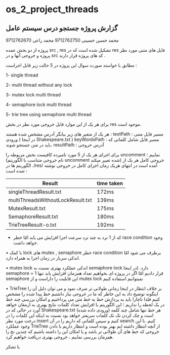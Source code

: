 # os_2_project_threads

## گزارش پروژه جستجو درس سیستم عامل


9712762670
محمد حسین حسینی
9712762750
محمد راعی

پروژه از دو بخش عمده src , res  تشکیل شده است که در res فایل های متنی مورد نظر پروژه و خروجی آنها و در src کد های پروژه قرار دارند .
 
مطابق با خواسته صورت سوال این پروژه در 5 حالت زیر قابل اجراست :

1-	single thread

2-	multi thread without any lock

3-	mutex lock multi thread 

4-	semaphore lock multi thread 

5-	trie tree using semaphore multi thread 

برای هر یک از این موارد فایل خروجی مورد نظر در بخش res  موجود است.

هر یک از متغیر های زیر بیانگر آدرس مشخص شده هستند :
textPath : مسیر فایل متنی ورودی ( در اینجا Shakespeare.txt )
keyWordsPath : مسیر فایل شامل کلماتی که باید در متن جستجو شوند.
resultPath  : آدرس خروجی

برای اجرای هر یک از 5 مورد نامبرده کافیست بخش مربوطه را uncomment نماییم ؛ (نام خروجی متناسب با الگوریتم uncomment شده تغییر میکند)
خروجی کامل هر یک از الگوریتم ها در ./res/ آمده است در انتهای هریک زمان اجرای کامل در خروجی نوشته شده است :


|Result | time taken|
|--- | ---|
|singleThreadResult.txt | 172ms|
|multiThreadsWithoutLockResult.txt | 139ms|
|MutexResult.txt | 175ms|
|SemaphoreResult.txt | 180ms|
|TrieTreeResult-o.txt | 192ms|



* که از 1 ترد به چند ترد سرعت اجرا افزایش می یابد امّا خطر race condition وجود خواهد داشت.

•	با کمک lock های mutex , semaphore خطر race condition برطرف می شود امّا اندکی سربار در زمان اجرا به همراه دارد.

•	mutex lock اندکی عملکرد بهتری نسبت به semaphore lock دارد. (در اینجا semaphore = 1 قرار دادیم امّا اگر در پروژه ای بخواهیم تعداد همزمان افزایش یابد تنها semaphore این قابلیت را داراست و از mutex lock نمیتوانیم استفاده کنیم

•	TrieTree بر خلاف انتظار در اینجا زمانی طولانی تر صرف نمود و می توان دلیل آن را اینگونه توضیح داد 
	به این خاطر که ما در خروجی نیاز داشتیم خط پیدا شده را مشخص کنیم فلذا ناچارا باید به پردازش خط به خط متن می پرداختیم و امکان بررسی چند خط در یک لحظه را نداریم ؛ این الگوریتم با افزایش تعداد کلمات نتایج بهتری به ارمغان خواهد آورد در حالی که در Shakespeare.txt (ورودی داده شده) هر خط تنها شامل چند کلمه است و چک کردن تک تک کلمات سریعتر خواهد بود نسبت به اینکه این کلمات را در درخت مورد نظر insert کنیم و سپس کلماتی که داریم را در آن search کنیم.
با این وجود عملکرد TrieTree از آنچه انتظار داشته ایم بهتر بوده است و انتظار داریم با دادن خروجی که خط های آن طولانی تر باشد و یا امکان این را داشته باشیم که چندین نخ را همزمان بررسی نماییم ، خروجی بهتری دریافت خواهیم کرد.

با تشکر
